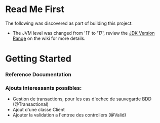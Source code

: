 # Read Me First

The following was discovered as part of building this project:

* The JVM level was changed from '11' to '17', review
  the [JDK Version Range](https://github.com/spring-projects/spring-framework/wiki/Spring-Framework-Versions#jdk-version-range)
  on the wiki for more details.

# Getting Started

### Reference Documentation

### Ajouts interessants possibles: 

* Gestion de transactions, pour les cas d'echec de sauvegarde BDD (@Transactional)
* Ajout d'une classe Client 
* Ajouter la validation a l'entree des controllers (@Valid)
  
